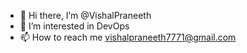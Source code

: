 - 👋 Hi there, I’m @VishalPraneeth
- 👀 I’m interested in DevOps
- 📫 How to reach me vishalpraneeth7771@gmail.com


